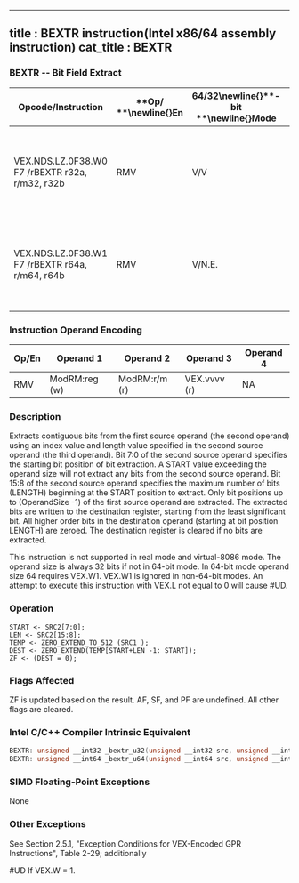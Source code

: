 ----------------------------
title : BEXTR instruction(Intel x86/64 assembly instruction)
cat_title : BEXTR
----------------------------
### BEXTR -- Bit Field Extract


|**Opcode/Instruction**|**Op/ **\newline{}**En**|**64/32**\newline{}**-bit **\newline{}**Mode**|**CPUID **\newline{}**Feature **\newline{}**Flag**|**Description**|
|----------------------|------------------------|----------------------------------------------|--------------------------------------------------|---------------|
|VEX.NDS.LZ.0F38.W0 F7 /rBEXTR r32a, r/m32, r32b|RMV|V/V|BMI1|Contiguous bitwise extract from r/m32 using r32b as control; store result in r32a.|
|VEX.NDS.LZ.0F38.W1 F7 /rBEXTR r64a, r/m64, r64b|RMV|V/N.E.|BMI1|Contiguous bitwise extract from r/m64 using r64b as control; store result in r64a|
### Instruction Operand Encoding


|Op/En|Operand 1|Operand 2|Operand 3|Operand 4|
|-----|---------|---------|---------|---------|
|RMV|ModRM:reg (w)|ModRM:r/m (r)|VEX.vvvv (r)|NA|
### Description


Extracts contiguous bits from the first source operand (the second operand) using an index value and length value specified in the second source operand (the third operand). Bit 7:0 of the second source operand specifies the starting bit position of bit extraction. A START value exceeding the operand size will not extract any bits from the second source operand. Bit 15:8 of the second source operand specifies the maximum number of bits (LENGTH) beginning at the START position to extract. Only bit positions up to (OperandSize -1) of the first source operand are extracted. The extracted bits are written to the destination register, starting from the least significant bit. All higher order bits in the destination operand (starting at bit position LENGTH) are zeroed. The destination register is cleared if no bits are extracted.

This instruction is not supported in real mode and virtual-8086 mode. The operand size is always 32 bits if not in 64-bit mode. In 64-bit mode operand size 64 requires VEX.W1. VEX.W1 is ignored in non-64-bit modes. An attempt to execute this instruction with VEX.L not equal to 0 will cause #UD.


### Operation

```info-verb
START <- SRC2[7:0];
LEN <- SRC2[15:8];
TEMP <- ZERO_EXTEND_TO_512 (SRC1 );
DEST <- ZERO_EXTEND(TEMP[START+LEN -1: START]);
ZF <- (DEST = 0);
```
### Flags Affected


ZF is updated based on the result. AF, SF, and PF are undefined. All other flags are cleared. 


### Intel C/C++ Compiler Intrinsic Equivalent

```cpp
BEXTR: unsigned __int32 _bextr_u32(unsigned __int32 src, unsigned __int32 start. unsigned __int32 len);
BEXTR: unsigned __int64 _bextr_u64(unsigned __int64 src, unsigned __int32 start. unsigned __int32 len);
```
### SIMD Floating-Point Exceptions


None

### Other Exceptions


See Section 2.5.1, "Exception Conditions for VEX-Encoded GPR Instructions", Table 2-29; additionally

#UD  If VEX.W = 1.

